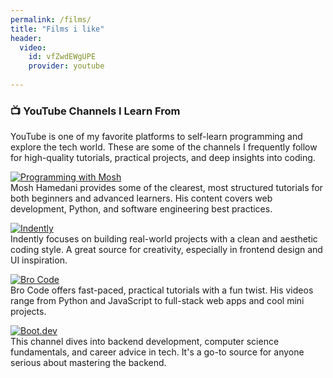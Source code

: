 ```yaml
---
permalink: /films/
title: "Films i like"
header:
  video:
    id: vfZwdEWgUPE
    provider: youtube
    
---
```

### 📺 YouTube Channels I Learn From

YouTube is one of my favorite platforms to self-learn programming and explore the tech world. These are some of the channels I frequently follow for high-quality tutorials, practical projects, and deep insights into coding.

[![Programming with Mosh](https://img.shields.io/badge/YouTube-Programming%20with%20Mosh-grey?logo=youtube&labelColor=FF0000)](https://www.youtube.com/@programmingwithmosh)  
Mosh Hamedani provides some of the clearest, most structured tutorials for both beginners and advanced learners. His content covers web development, Python, and software engineering best practices.

[![Indently](https://img.shields.io/badge/YouTube-Indently-grey?logo=youtube&labelColor=FF0000)](https://www.youtube.com/@Indently)  
Indently focuses on building real-world projects with a clean and aesthetic coding style. A great source for creativity, especially in frontend design and UI inspiration.

[![Bro Code](https://img.shields.io/badge/YouTube-Bro%20Code-grey?logo=youtube&labelColor=FF0000)](https://www.youtube.com/@BroCodez)  
Bro Code offers fast-paced, practical tutorials with a fun twist. His videos range from Python and JavaScript to full-stack web apps and cool mini projects.

[![Boot.dev](https://img.shields.io/badge/YouTube-Boot.dev-grey?logo=youtube&labelColor=FF0000)](https://www.youtube.com/@bootdotdev)  
This channel dives into backend development, computer science fundamentals, and career advice in tech. It's a go-to source for anyone serious about mastering the backend.
